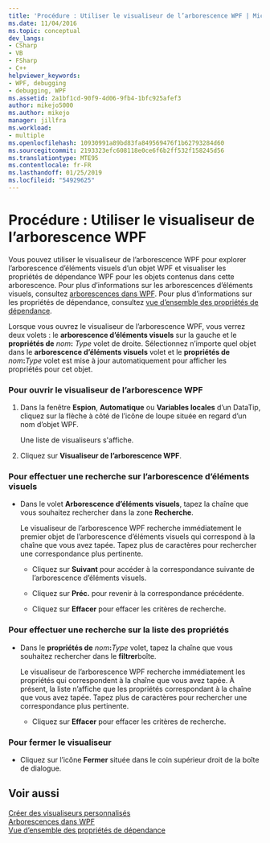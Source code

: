 ```yaml
---
title: 'Procédure : Utiliser le visualiseur de l’arborescence WPF | Microsoft Docs'
ms.date: 11/04/2016
ms.topic: conceptual
dev_langs:
- CSharp
- VB
- FSharp
- C++
helpviewer_keywords:
- WPF, debugging
- debugging, WPF
ms.assetid: 2a1bf1cd-90f9-4d06-9fb4-1bfc925afef3
author: mikejo5000
ms.author: mikejo
manager: jillfra
ms.workload:
- multiple
ms.openlocfilehash: 10930991a89bd83fa849569476f1b62793284d60
ms.sourcegitcommit: 2193323efc608118e0ce6f6b2ff532f158245d56
ms.translationtype: MTE95
ms.contentlocale: fr-FR
ms.lasthandoff: 01/25/2019
ms.locfileid: "54929625"
---
```

# <a name="how-to-use-the-wpf-tree-visualizer"></a>Procédure : Utiliser le visualiseur de l’arborescence WPF
Vous pouvez utiliser le visualiseur de l’arborescence WPF pour explorer l’arborescence d’éléments visuels d’un objet WPF et visualiser les propriétés de dépendance WPF pour les objets contenus dans cette arborescence. Pour plus d’informations sur les arborescences d’éléments visuels, consultez [arborescences dans WPF](/dotnet/framework/wpf/advanced/trees-in-wpf). Pour plus d’informations sur les propriétés de dépendance, consultez [vue d’ensemble des propriétés de dépendance](/dotnet/framework/wpf/advanced/dependency-properties-overview).  
  
 Lorsque vous ouvrez le visualiseur de l’arborescence WPF, vous verrez deux volets : le **arborescence d’éléments visuels** sur la gauche et le **propriétés de** _nom_**:**  _Type_ volet de droite. Sélectionnez n’importe quel objet dans le **arborescence d’éléments visuels** volet et le **propriétés de** _nom_**:**_Type_ volet est mise à jour automatiquement pour afficher les propriétés pour cet objet.  
  
### <a name="to-open-the-wpf-tree-visualizer"></a>Pour ouvrir le visualiseur de l’arborescence WPF  
  
1.  Dans la fenêtre **Espion**, **Automatique** ou **Variables locales** d’un DataTip, cliquez sur la flèche à côté de l’icône de loupe située en regard d’un nom d’objet WPF.  
  
     Une liste de visualiseurs s'affiche.  
  
2.  Cliquez sur **Visualiseur de l’arborescence WPF**.  
  
### <a name="to-search-the-visual-tree"></a>Pour effectuer une recherche sur l’arborescence d’éléments visuels  
  
-   Dans le volet **Arborescence d’éléments visuels**, tapez la chaîne que vous souhaitez rechercher dans la zone **Recherche**.  
  
     Le visualiseur de l’arborescence WPF recherche immédiatement le premier objet de l’arborescence d’éléments visuels qui correspond à la chaîne que vous avez tapée. Tapez plus de caractères pour rechercher une correspondance plus pertinente.  
  
    -   Cliquez sur **Suivant** pour accéder à la correspondance suivante de l’arborescence d’éléments visuels.  
  
    -   Cliquez sur **Préc.** pour revenir à la correspondance précédente.  
  
    -   Cliquez sur **Effacer** pour effacer les critères de recherche.  
  
### <a name="to-search-the-properties-list"></a>Pour effectuer une recherche sur la liste des propriétés  
  
-   Dans le **propriétés de** _nom_**:**_Type_ volet, tapez la chaîne que vous souhaitez rechercher dans le **filtrer**boîte.  
  
     Le visualiseur de l’arborescence WPF recherche immédiatement les propriétés qui correspondent à la chaîne que vous avez tapée. À présent, la liste n’affiche que les propriétés correspondant à la chaîne que vous avez tapée. Tapez plus de caractères pour rechercher une correspondance plus pertinente.  
  
    -   Cliquez sur **Effacer** pour effacer les critères de recherche.  
  
### <a name="to-close-the-visualizer"></a>Pour fermer le visualiseur  
  
-   Cliquez sur l’icône **Fermer** située dans le coin supérieur droit de la boîte de dialogue.  
  
## <a name="see-also"></a>Voir aussi  
 [Créer des visualiseurs personnalisés](../debugger/create-custom-visualizers-of-data.md)   
 [Arborescences dans WPF](/dotnet/framework/wpf/advanced/trees-in-wpf)   
 [Vue d’ensemble des propriétés de dépendance](/dotnet/framework/wpf/advanced/dependency-properties-overview)
